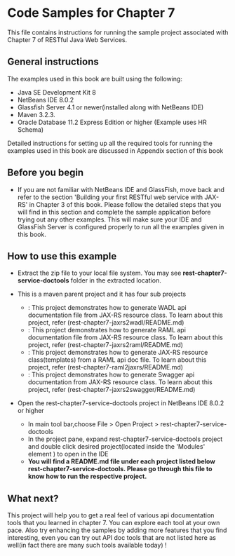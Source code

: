Code Samples for Chapter 7
==========================
This file contains instructions for running the sample project associated with Chapter 7 of RESTful Java Web Services.

General instructions
--------------------
The examples used in this book are built using the following:

- Java SE Development Kit 8
- NetBeans IDE 8.0.2 
- Glassfish Server 4.1 or newer(installed along with  NetBeans IDE)
- Maven 3.2.3. 
- Oracle Database 11.2 Express Edition or higher (Example uses HR Schema)

Detailed instructions for setting up all the required tools for running the 
examples used in this book are discussed in Appendix section of this book

Before you begin
----------------
- If you are not familiar with NetBeans IDE and GlassFish, move back and refer to the section 'Building your first RESTful web service with JAX-RS' in Chapter 3 of this book. Please follow the detailed steps that you will find in this section and complete the sample application before trying out any other examples. This will make sure your IDE and GlassFish Server is configured properly to run all the examples given in this book.
 
How to use this example 
-------------------------
- Extract the zip file to your local file system. You may see **rest-chapter7-service-doctools** folder in the extracted location.
- This is a maven parent project and it has four sub projects
    - <rest-chapter7-jaxrs2wadl> : This project demonstrates how to generate WADL api documentation file from JAX-RS resource class.  To learn about this project, refer (rest-chapter7-jaxrs2wadl/README.md)   
    - <rest-chapter7-jaxrs2raml> : This project demonstrates how to generate RAML api documentation file from JAX-RS resource class. To learn about this project, refer (rest-chapter7-jaxrs2raml/README.md)      
    - <rest-chapter7-raml2jaxrs> : This project demonstrates how to generate JAX-RS resource class(templates) from a RAML api doc file. To learn about this project, refer (rest-chapter7-raml2jaxrs/README.md)       
    - <rest-chapter7-jaxrs2swagger> : This project demonstrates how to generate Swagger api documentation from JAX-RS resource class.  To learn about this project, refer (rest-chapter7-jaxrs2swagger/README.md)  
      
- Open the rest-chapter7-service-doctools project in NetBeans IDE 8.0.2 or higher

    - In main tool bar,choose File > Open Project > rest-chapter7-service-doctools
    - In the project pane, expand rest-chapter7-service-doctools project and double click desired project(located inside the 'Modules' element ) to open in the IDE
    - **You will find a README.md file under each project listed below rest-chapter7-service-doctools. Please go through this file to know how to run the respective project.**    


What next?
----------------------------
This project will help you to get a real feel of various api documentation tools that you learned in chapter 7. You can explore each tool  at your own pace. Also try enhancing the samples by adding more features that you find interesting, even you can try out API doc tools that are not listed here as well(in fact there are many such tools available today)  !